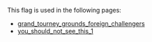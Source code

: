 This flag is used in the following pages:
 - [grand_tourney_grounds_foreign_challengers](../events/grand_tourney_grounds_foreign_challengers.md)
 - [you_should_not_see_this_1](../events/you_should_not_see_this_1.md)
